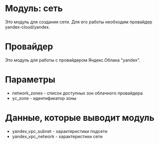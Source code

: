 # Модуль: сеть

Это модуль для создания сети. Для его работы необходим провайдер yandex-cloud/yandex.

# Провайдер

Это модуль для работы с провайдером Яндекс.Облака "yandex".


# Параметры

- network_zones - список доступных зон облачного провайдера
- yc_zone - идентификатор зоны

# Данные, которые выводит модуль

- yandex_vpc_subnet - характеристики подсети
- yandex_vpc_network - характеристики сети

